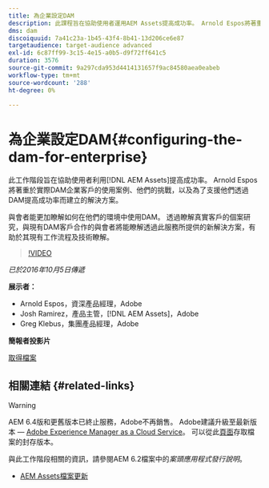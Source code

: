 ```yaml
---
title: 為企業設定DAM
description: 此課程旨在協助使用者運用AEM Assets提高成功率。 Arnold Espos將著重於實際DAM企業客戶的使用案例、他們的挑戰，以及為了支援他們透過DAM提高成功率而建立的解決方案。   與會者能更加瞭解如何在他們的環境中使用DAM。 透過瞭解真實客戶的個案研究，與現有DAM客戶合作的與會者將能瞭解透過此服務所提供的新解決方案，有助於其現有工作流程及技術瞭解。
dms: dam
discoiquuid: 7a41c23a-1b45-43f4-8b41-13d206ce6e87
targetaudience: target-audience advanced
exl-id: 6c87ff99-3c15-4e15-a0b5-d9f72ff641c5
duration: 3576
source-git-commit: 9a297cda953d4414131657f9ac84580aea0eabeb
workflow-type: tm+mt
source-wordcount: '288'
ht-degree: 0%

---
```


# 為企業設定DAM{#configuring-the-dam-for-enterprise}

此工作階段旨在協助使用者利用[!DNL AEM Assets]提高成功率。 Arnold Espos將著重於實際DAM企業客戶的使用案例、他們的挑戰，以及為了支援他們透過DAM提高成功率而建立的解決方案。

與會者能更加瞭解如何在他們的環境中使用DAM。 透過瞭解真實客戶的個案研究，與現有DAM客戶合作的與會者將能瞭解透過此服務所提供的新解決方案，有助於其現有工作流程及技術瞭解。

>[!VIDEO](https://video.tv.adobe.com/v/19298/?quality=9)

*已於2016年10月5日傳遞*

**展示者：**

* Arnold Espos，資深產品經理，Adobe
* Josh Ramirez，產品主管，[!DNL AEM Assets]，Adobe
* Greg Klebus，集團產品經理，Adobe

**簡報者投影片**

[取得檔案](assets/assets-webinar-oct5final.pdf)

## 相關連結 {#related-links}

>[!WARNING]
>
>AEM 6.4版和更舊版本已終止服務，Adobe不再銷售。  Adobe建議升級至最新版本 — [Adobe Experience Manager as a Cloud Service](https://experienceleague.adobe.com/docs/experience-manager-cloud-service.html)。  可以從此[頁面](https://experienceleague.adobe.com/docs/experience-manager-release-information/aem-release-updates/previous-updates/aem-previous-versions.html)存取檔案的封存版本。
>
>與此工作階段相關的資訊，請參閱AEM 6.2檔案中的&#x200B;*案頭應用程式發行說明*。

* [AEM Assets檔案更新](https://docs.adobe.com/content/docs/en/aem/recent-documentation-updates.html)
